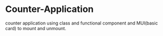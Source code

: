 # Counter-Application
counter application using class and functional component and MUI(basic card) to mount and unmount.
